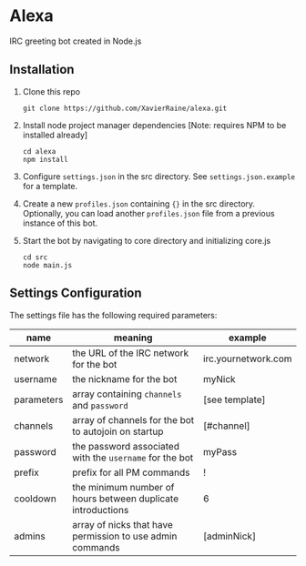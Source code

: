 # Alexa
IRC greeting bot created in Node.js

## Installation
1. Clone this repo
    ```
    git clone https://github.com/XavierRaine/alexa.git
    ```

1. Install node project manager dependencies [Note: requires NPM to be installed already]
    ```
    cd alexa
    npm install
    ```

1. Configure `settings.json` in the src directory. See `settings.json.example` for a template.

1. Create a new `profiles.json` containing `{}` in the src directory. Optionally, you can load another `profiles.json` file from a previous instance of this bot.

1. Start the bot by navigating to core directory and initializing core.js
    ```
    cd src
    node main.js
    ```

## Settings Configuration
The settings file has the following required parameters:

| name       | meaning                                                     | example             |
| ---------- | ----------------------------------------------------------- | ------------------- |
| network    | the URL of the IRC network for the bot                      | irc.yournetwork.com |
| username   | the nickname for the bot                                    | myNick              |
| parameters | array containing `channels` and `password`                  | [see template]      |
| channels   | array of channels for the bot to autojoin on startup        | [#channel]          |
| password   | the password associated with the `username` for the bot     | myPass              |
| prefix     | prefix for all PM commands                                  | !                   |
| cooldown   | the minimum number of hours between duplicate introductions | 6                   |
| admins     | array of nicks that have permission to use admin commands   | [adminNick]         |
